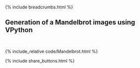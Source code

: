 {% include breadcrumbs.html %}

## Generation of a Mandelbrot images using VPython
<div class="header_line"><br/></div>

{% include_relative code/Mandelbrot.html %}

<p style="clear: both;"></p>

{% include share_buttons.html %}